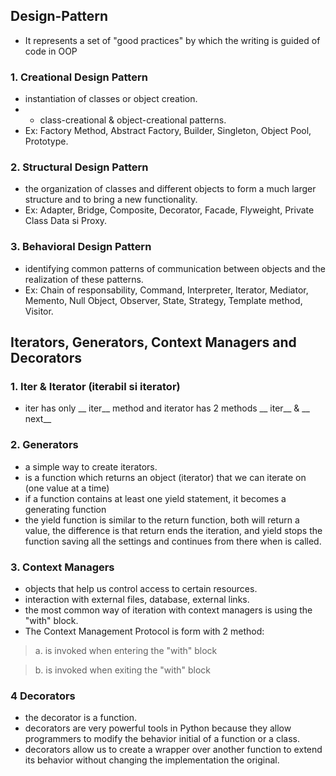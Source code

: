 
## Design-Pattern
- It represents a set of "good practices" by which the writing is guided
of code in OOP

### 1. Creational Design Pattern

- instantiation of classes or
object creation. 
- - class-creational & object-creational patterns.
- Ex: Factory Method, Abstract Factory, Builder, Singleton, Object Pool,
Prototype.

### 2. Structural Design Pattern

- the organization of classes and different objects to form a much larger structure and to bring a new functionality.
- Ex: Adapter, Bridge, Composite, Decorator, Facade, Flyweight,
Private Class Data si Proxy.

### 3. Behavioral Design Pattern

- identifying common patterns
of communication between objects and the realization of these patterns.
- Ex: Chain of responsability, Command, Interpreter, Iterator,
Mediator, Memento, Null Object, Observer, State, Strategy, Template method,
Visitor.

## Iterators, Generators, Context Managers and Decorators 

### 1. Iter & Iterator   (iterabil si iterator)
- iter has only __ iter__ method and iterator has 2 methods __ iter__ & __ next__

### 2. Generators 

- a simple way to create iterators.
- is a function
which returns an object (iterator) that we can iterate on
(one value at a time)
- if a function contains at least one yield statement, it becomes a generating function
- the yield function is similar to the return function, both will return a value, the difference is that return ends the iteration, 
and yield stops the function saving all the settings and continues from there when is called.

### 3. Context Managers

- objects that help us control access to
certain resources.
- interaction with external files, database,
external links.
- the most common way of iteration with context managers is
using the "with" block.
- The Context Management Protocol is form with 2 method:

> a. is invoked when entering the "with" block

> b. is invoked when exiting the "with" block


### 4 Decorators

- the decorator is a function.
- decorators are very powerful tools in Python
because they allow programmers to modify the behavior
initial of a function or a class.
- decorators allow us to create a wrapper over another function
to extend its behavior without changing the implementation
the original.